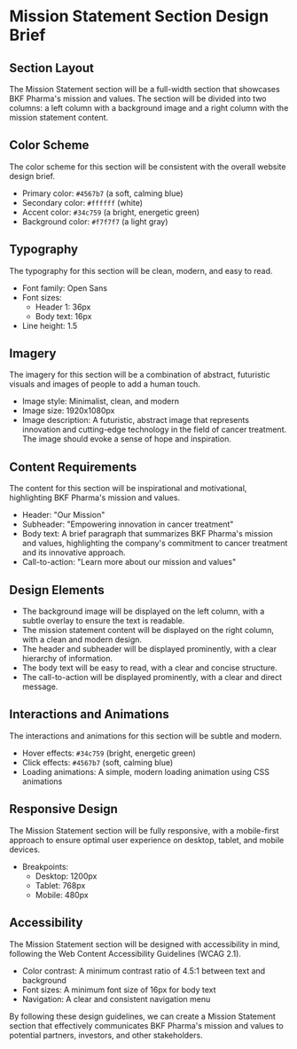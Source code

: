 **Mission Statement Section Design Brief**
=====================================

**Section Layout**
---------------

The Mission Statement section will be a full-width section that showcases BKF Pharma's mission and values. The section will be divided into two columns: a left column with a background image and a right column with the mission statement content.

**Color Scheme**
---------------

The color scheme for this section will be consistent with the overall website design brief.

* Primary color: `#4567b7` (a soft, calming blue)
* Secondary color: `#ffffff` (white)
* Accent color: `#34c759` (a bright, energetic green)
* Background color: `#f7f7f7` (a light gray)

**Typography**
-------------

The typography for this section will be clean, modern, and easy to read.

* Font family: Open Sans
* Font sizes:
	+ Header 1: 36px
	+ Body text: 16px
* Line height: 1.5

**Imagery**
---------

The imagery for this section will be a combination of abstract, futuristic visuals and images of people to add a human touch.

* Image style: Minimalist, clean, and modern
* Image size: 1920x1080px
* Image description: A futuristic, abstract image that represents innovation and cutting-edge technology in the field of cancer treatment. The image should evoke a sense of hope and inspiration.

**Content Requirements**
---------------------

The content for this section will be inspirational and motivational, highlighting BKF Pharma's mission and values.

* Header: "Our Mission"
* Subheader: "Empowering innovation in cancer treatment"
* Body text: A brief paragraph that summarizes BKF Pharma's mission and values, highlighting the company's commitment to cancer treatment and its innovative approach.
* Call-to-action: "Learn more about our mission and values"

**Design Elements**
-----------------

* The background image will be displayed on the left column, with a subtle overlay to ensure the text is readable.
* The mission statement content will be displayed on the right column, with a clean and modern design.
* The header and subheader will be displayed prominently, with a clear hierarchy of information.
* The body text will be easy to read, with a clear and concise structure.
* The call-to-action will be displayed prominently, with a clear and direct message.

**Interactions and Animations**
-----------------------------

The interactions and animations for this section will be subtle and modern.

* Hover effects: `#34c759` (bright, energetic green)
* Click effects: `#4567b7` (soft, calming blue)
* Loading animations: A simple, modern loading animation using CSS animations

**Responsive Design**
-------------------

The Mission Statement section will be fully responsive, with a mobile-first approach to ensure optimal user experience on desktop, tablet, and mobile devices.

* Breakpoints:
	+ Desktop: 1200px
	+ Tablet: 768px
	+ Mobile: 480px

**Accessibility**
--------------

The Mission Statement section will be designed with accessibility in mind, following the Web Content Accessibility Guidelines (WCAG 2.1).

* Color contrast: A minimum contrast ratio of 4.5:1 between text and background
* Font sizes: A minimum font size of 16px for body text
* Navigation: A clear and consistent navigation menu

By following these design guidelines, we can create a Mission Statement section that effectively communicates BKF Pharma's mission and values to potential partners, investors, and other stakeholders.
